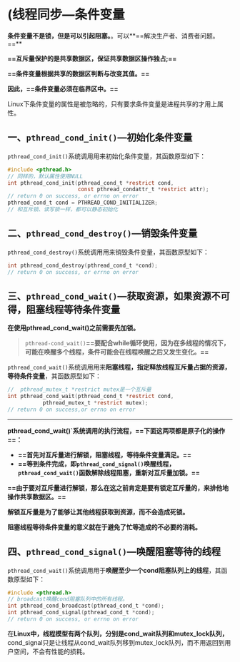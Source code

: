 # (线程同步—条件变量

**条件变量不是锁，但是可以引起阻塞。**。可以**==解决生产者、消费者问题。==**

**==互斥量保护的是共享数据区，保证共享数据区操作独占;==**

**==条件变量根据共享的数据区判断与改变其值。==**

**因此，==条件变量必须在临界区中。==**

Linux下条件变量的属性是被忽略的，只有要求条件变量是进程共享的才用上属性。

## 一、`pthread_cond_init()`—初始化条件变量

`pthread_cond_init()`系统调用用来初始化条件变量，其函数原型如下：

```c
#include <pthread.h>
// 同样的，默认属性使用NULL
int pthread_cond_init(pthread_cond_t *restrict cond,
                      const pthread_condattr_t *restrict attr);
// return 0 on success, or errno on error
pthread_cond_t cond = PTHREAD_COND_INITIALIZER;
// 和互斥锁、读写锁一样，都可以静态初始化
```



## 二、`pthread_cond_destroy()`—销毁条件变量

`pthread_cond_destroy()`系统调用用来销毁条件变量，其函数原型如下：

```c
int pthread_cond_destroy(pthread_cond_t *cond);
// return 0 on success, or errno on error
```



## 三、`pthread_cond_wait()`—获取资源，如果资源不可得，阻塞线程等待条件变量

**在使用pthread_cond_wait()之前需要先加锁。**

> `pthread-cond_wait()`**==要配合while循环使用，因为在多线程的情况下，可能在唤醒多个线程，条件可能会在线程唤醒之后又发生变化。==**

`pthread_cond_wait()`系统调用用来**阻塞线程，指定释放线程互斥量占据的资源，等待条件变量**，其函数原型如下：

```c
//  pthread_mutex_t *restrict mutex是一个互斥量
int pthread_cond_wait(pthread_cond_t *restrict cond,
           pthread_mutex_t *restrict mutex);
// return 0 on success,or errno on error
```

****

**pthread_cond_wait()`系统调用的执行流程，==下面这两项都是原子化的操作==：**

+ **==首先对互斥量进行解锁，阻塞线程，等待条件变量满足。==**
+ **==等到条件完成，即`pthread_cond_signal()`唤醒线程，`pthread_cond_wait()`函数解除线程阻塞，重新对互斥量加锁。==**

**==由于要对互斥量进行解锁，那么在这之前肯定是要有锁定互斥量的，来排他地操作共享数据区。==**

**解锁互斥量是为了能够让其他线程获取到资源，而不会造成死锁。**

**阻塞线程等待条件变量的意义就在于避免了忙等造成的不必要的消耗。**



## 四、`pthread_cond_signal()`—唤醒阻塞等待的线程

`pthread_cond_wait()`系统调用用于**唤醒至少一个cond阻塞队列上的线程**，其函数原型如下：

```c
#include <pthread.h>
// broadcast唤醒cond阻塞队列中的所有线程。
int pthread_cond_broadcast(pthread_cond_t *cond);
int pthread_cond_signal(pthread_cond_t *cond);
// return 0 on success, or errno on error
```

在**Linux中，线程模型有两个队列，分别是cond_wait队列和mutex_lock队列，** cond_signal只是让线程从cond_wait队列移到mutex_lock队列，而不用返回到用户空间，不会有性能的损耗。